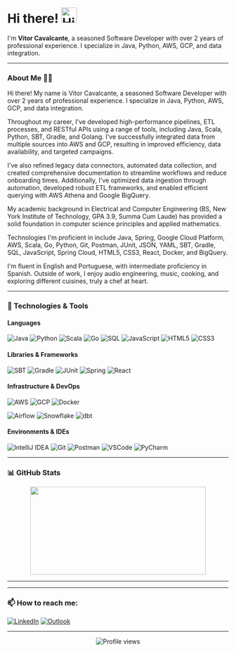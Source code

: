 # Hi there! <img src='https://d.tw93.fun/images/hi.gif' alt='Hi' width="35"/>

I'm **Vitor Cavalcante**, a seasoned Software Developer with over 2 years of professional experience. I specialize in Java, Python, AWS, GCP, and data integration.

---

### About Me 🧑‍💻

Hi there! My name is Vitor Cavalcante, a seasoned Software Developer with over 2 years of professional experience. I specialize in Java, Python, AWS, GCP, and data integration.

Throughout my career, I've developed high-performance pipelines, ETL processes, and RESTful APIs using a range of tools, including Java, Scala, Python, SBT, Gradle, and Golang. I've successfully integrated data from multiple sources into AWS and GCP, resulting in improved efficiency, data availability, and targeted campaigns.

I've also refined legacy data connectors, automated data collection, and created comprehensive documentation to streamline workflows and reduce onboarding times. Additionally, I've optimized data ingestion through automation, developed robust ETL frameworks, and enabled efficient querying with AWS Athena and Google BigQuery.

My academic background in Electrical and Computer Engineering (BS, New York Institute of Technology, GPA 3.9, Summa Cum Laude) has provided a solid foundation in computer science principles and applied mathematics.

Technologies I'm proficient in include Java, Spring, Google Cloud Platform, AWS, Scala, Go, Python, Git, Postman, JUnit, JSON, YAML, SBT, Gradle, SQL, JavaScript, Spring Cloud, HTML5, CSS3, React, Docker, and BigQuery.

I'm fluent in English and Portuguese, with intermediate proficiency in Spanish. Outside of work, I enjoy audio engineering, music, cooking, and exploring different cuisines, truly a chef at heart.

---

### 🔧 Technologies & Tools

#### Languages
![Java](https://img.shields.io/badge/-Java-007396?style=flat&logo=java&logoColor=white)
![Python](https://img.shields.io/badge/-Python-3776AB?style=flat&logo=python&logoColor=white)
![Scala](https://img.shields.io/badge/Scala-DC322F?style=flat&logo=scala&logoColor=white)
![Go](https://img.shields.io/badge/Go-00ADD8?style=flat&logo=go&logoColor=white)
![SQL](https://img.shields.io/badge/SQL-4479A1?style=flat&logo=postgresql&logoColor=white)
![JavaScript](https://img.shields.io/badge/JavaScript-F7DF1E?style=flat&logo=javascript&logoColor=black)
![HTML5](https://img.shields.io/badge/HTML5-E34F26?style=flat&logo=html5&logoColor=white)
![CSS3](https://img.shields.io/badge/CSS3-1572B6?style=flat&logo=css3&logoColor=white)

#### Libraries & Frameworks
![SBT](https://img.shields.io/badge/SBT-FF3300?style=flat&logo=sbt&logoColor=white)
![Gradle](https://img.shields.io/badge/Gradle-02303A?style=flat&logo=gradle&logoColor=white)
![JUnit](https://img.shields.io/badge/JUnit-25A162?style=flat&logo=junit5&logoColor=white)
![Spring](https://img.shields.io/badge/Spring-6DB33F?style=flat&logo=spring&logoColor=white)
![React](https://img.shields.io/badge/React-61DAFB?style=flat&logo=react&logoColor=white)

#### Infrastructure & DevOps
![AWS](https://img.shields.io/badge/AWS-232F3E?style=flat&logo=amazon-aws&logoColor=white)
![GCP](https://img.shields.io/badge/Google%20Cloud-4285F4?style=flat&logo=google-cloud&logoColor=white)
![Docker](https://img.shields.io/badge/Docker-2496ED?style=flat&logo=docker&logoColor=white)
<!---
![Kubernetes](https://img.shields.io/badge/Kubernetes-326CE5?style=flat&logo=kubernetes&logoColor=white)
![Terraform](https://img.shields.io/badge/Terraform-7B42BC?style=flat&logo=terraform&logoColor=white)
-->
![Airflow](https://img.shields.io/badge/Airflow-017CEE?style=flat&logo=apache-airflow&logoColor=white)
![Snowflake](https://img.shields.io/badge/Snowflake-29B5E8?style=flat&logo=snowflake&logoColor=white)
![dbt](https://img.shields.io/badge/dbt-FF694B?style=flat&logo=dbt&logoColor=white)

#### Environments & IDEs
![IntelliJ IDEA](https://img.shields.io/badge/IntelliJ-000000?style=flat&logo=intellij-idea&logoColor=white)
![Git](https://img.shields.io/badge/Git-F05032?style=flat&logo=git&logoColor=white)
![Postman](https://img.shields.io/badge/Postman-FF6C37?style=flat&logo=postman&logoColor=white)
![VSCode](https://img.shields.io/badge/VSCode-007ACC?style=flat&logo=visual-studio-code&logoColor=white)
![PyCharm](https://img.shields.io/badge/PyCharm-000000?style=flat&logo=pycharm&logoColor=white)
<!---
![Jupyter](https://img.shields.io/badge/Jupyter-F37626?style=flat&logo=jupyter&logoColor=white)
![Swagger](https://img.shields.io/badge/Swagger-85EA2D?style=flat&logo=swagger&logoColor=white)
-->

---

### 📊 GitHub Stats

<p align="center">
  <img width="400" height="200" src="https://github-readme-stats.vercel.app/api/top-langs/?username=vitorjpc10&layout=compact&theme=vision-friendly-dark">
</p>

---

---

### 📫 How to reach me:
[![LinkedIn](https://img.shields.io/badge/-LinkedIn-0A66C2?style=flat&logo=Linkedin&logoColor=white)](https://www.linkedin.com/in/vitorjpcavalcante/)
[![Outlook](https://img.shields.io/badge/Outlook-0078D4?style=flat&logo=microsoft-outlook&logoColor=white)](mailto:vitor.jpc@outlook.com)

---

<p align="center">
  <img src="https://komarev.com/ghpvc/?username=vitorjpc10&style=for-the-badge&color=blue" alt="Profile views"/>
</p>
